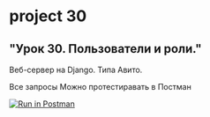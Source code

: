 project 30
=========
"Урок 30. Пользователи и роли."
---------
Веб-сервер на Django. Типа Авито.

Все запросы Можно протестиравать в Постман

[![Run in Postman](https://run.pstmn.io/button.svg)](https://app.getpostman.com/run-collection/edc5ff072bfa48d40a19?action=collection%2Fimport)


